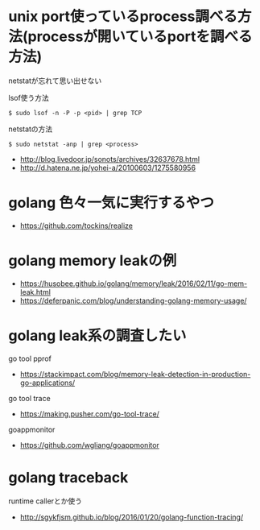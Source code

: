 # unix port使っているprocess調べる方法(processが開いているportを調べる方法)

netstatが忘れて思い出せない

lsof使う方法

```
$ sudo lsof -n -P -p <pid> | grep TCP
```

netstatの方法

```
$ sudo netstat -anp | grep <process>
```

- http://blog.livedoor.jp/sonots/archives/32637678.html
- http://d.hatena.ne.jp/yohei-a/20100603/1275580956

# golang 色々一気に実行するやつ

- https://github.com/tockins/realize

# golang memory leakの例

- https://husobee.github.io/golang/memory/leak/2016/02/11/go-mem-leak.html
- https://deferpanic.com/blog/understanding-golang-memory-usage/

# golang leak系の調査したい

go tool pprof

- https://stackimpact.com/blog/memory-leak-detection-in-production-go-applications/

go tool trace

- https://making.pusher.com/go-tool-trace/

goappmonitor

- https://github.com/wgliang/goappmonitor

# golang traceback

runtime callerとか使う

- http://sgykfjsm.github.io/blog/2016/01/20/golang-function-tracing/

